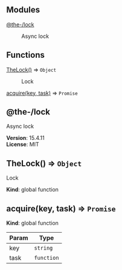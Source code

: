 <!--- Code generated by @the-/script-doc. DO NOT EDIT. -->

## Modules

<dl>
<dt><a href="#module_@the-/lock">@the-/lock</a></dt>
<dd><p>Async lock</p>
</dd>
</dl>

## Functions

<dl>
<dt><a href="#TheLock">TheLock()</a> ⇒ <code>Object</code></dt>
<dd><p>Lock</p>
</dd>
<dt><a href="#acquire">acquire(key, task)</a> ⇒ <code>Promise</code></dt>
<dd></dd>
</dl>

<a name="module_@the-/lock"></a>

## @the-/lock
Async lock

**Version**: 15.4.11  
**License**: MIT  
<a name="TheLock"></a>

## TheLock() ⇒ <code>Object</code>
Lock

**Kind**: global function  
<a name="acquire"></a>

## acquire(key, task) ⇒ <code>Promise</code>
**Kind**: global function  

| Param | Type |
| --- | --- |
| key | <code>string</code> | 
| task | <code>function</code> | 


